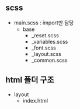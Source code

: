 ## scss 
+ main.scss : import만 담당
  + base
    + _reset.scss
    + _variables.scss
    + _font.scss
    + _layout.scss
    + _common.scss

## html 폴더 구조
  + layout
    + index.html